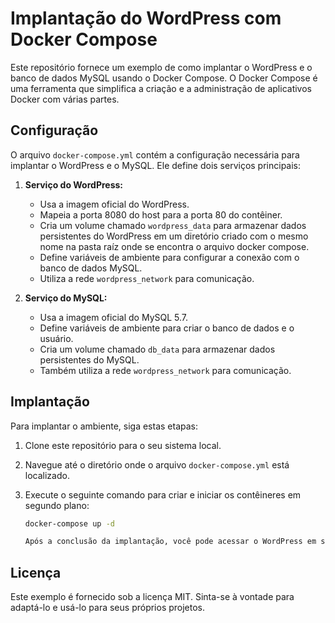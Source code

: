 # Implantação do WordPress com Docker Compose

Este repositório fornece um exemplo de como implantar o WordPress e o banco de dados MySQL usando o Docker Compose. O Docker Compose é uma ferramenta que simplifica a criação e a administração de aplicativos Docker com várias partes.

## Configuração

O arquivo `docker-compose.yml` contém a configuração necessária para implantar o WordPress e o MySQL. Ele define dois serviços principais:

1. **Serviço do WordPress:**
   - Usa a imagem oficial do WordPress.
   - Mapeia a porta 8080 do host para a porta 80 do contêiner.
   - Cria um volume chamado `wordpress_data` para armazenar dados persistentes do WordPress em um diretório criado com o mesmo nome na pasta raíz onde se encontra o arquivo docker compose.
   - Define variáveis de ambiente para configurar a conexão com o banco de dados MySQL.
   - Utiliza a rede `wordpress_network` para comunicação.

2. **Serviço do MySQL:**
   - Usa a imagem oficial do MySQL 5.7.
   - Define variáveis de ambiente para criar o banco de dados e o usuário.
   - Cria um volume chamado `db_data` para armazenar dados persistentes do MySQL.
   - Também utiliza a rede `wordpress_network` para comunicação.

## Implantação

Para implantar o ambiente, siga estas etapas:

1. Clone este repositório para o seu sistema local.

2. Navegue até o diretório onde o arquivo `docker-compose.yml` está localizado.

3. Execute o seguinte comando para criar e iniciar os contêineres em segundo plano:

   ```bash
   docker-compose up -d

   Após a conclusão da implantação, você pode acessar o WordPress em seu navegador da web em http://localhost:8080.

## Licença
Este exemplo é fornecido sob a licença MIT. Sinta-se à vontade para adaptá-lo e usá-lo para seus próprios projetos.

